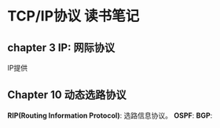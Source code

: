 # TCP/IP协议 读书笔记
## chapter 3 IP: 网际协议
IP提供
## Chapter 10 动态选路协议
**RIP(Routing Information Protocol)**: 选路信息协议。
**OSPF**:
**BGP**:

